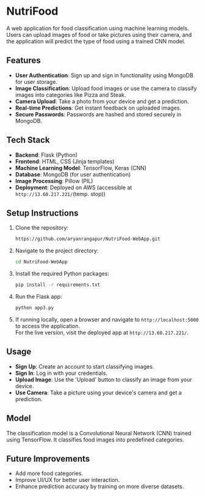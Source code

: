 # NutriFood 

A web application for food classification using machine learning models. Users can upload images of food or take pictures using their camera, and the application will predict the type of food using a trained CNN model.

## Features

- **User Authentication**: Sign up and sign in functionality using MongoDB for user storage.
- **Image Classification**: Upload food images or use the camera to classify images into categories like Pizza and Steak.
- **Camera Upload**: Take a photo from your device and get a prediction.
- **Real-time Predictions**: Get instant feedback on uploaded images.
- **Secure Passwords**: Passwords are hashed and stored securely in MongoDB.

## Tech Stack

- **Backend**: Flask (Python)
- **Frontend**: HTML, CSS (Jinja templates)
- **Machine Learning Model**: TensorFlow, Keras (CNN)
- **Database**: MongoDB (for user authentication)
- **Image Processing**: Pillow (PIL)
- **Deployment**: Deployed on AWS (accessible at `http://13.60.217.221/`(temp. stop))

## Setup Instructions

1. Clone the repository:
    ```bash
    https://github.com/aryanrangapur/NutriFood-WebApp.git
    ```

2. Navigate to the project directory:
    ```bash
    cd NutriFood-WebApp
    ```

3. Install the required Python packages:
    ```bash
    pip install -r requirements.txt
    ```

4. Run the Flask app:
    ```bash
    python app3.py
    ```

5. If running locally, open a browser and navigate to `http://localhost:5000` to access the application.  
   For the live version, visit the deployed app at `http://13.60.217.221/`.

## Usage

- **Sign Up**: Create an account to start classifying images.
- **Sign In**: Log in with your credentials.
- **Upload Image**: Use the 'Upload' button to classify an image from your device.
- **Use Camera**: Take a picture using your device's camera and get a prediction.

## Model

The classification model is a Convolutional Neural Network (CNN) trained using TensorFlow. It classifies food images into predefined categories.

## Future Improvements

- Add more food categories.
- Improve UI/UX for better user interaction.
- Enhance prediction accuracy by training on more diverse datasets.
